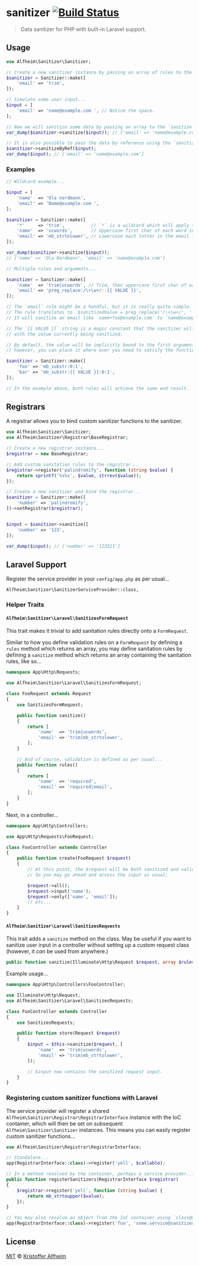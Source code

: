 # sanitizer [![Build Status](https://travis-ci.org/kalfheim/sanitizer.svg?branch=master)](https://travis-ci.org/kalfheim/sanitizer)

> Data sanitizer for PHP with built-in Laravel support.

## Usage

``` php
use Alfheim\Sanitizer\Sanitizer;

// Create a new sanitizer instance by passing an array of rules to the `Sanitizer::make` method...
$sanitizer = Sanitizer::make([
    'email' => 'trim',
]);

// Simulate some user input...
$input = [
    'email' => 'name@example.com ', // Notice the space.
];

// Now we will sanitize some data by passing an array to the `sanitize` method...
var_dump($sanitizer->sanitize($input)); // ['email' => 'name@example.com']

// It is also possible to pass the data by reference using the `sanitizeByRef` method...
$sanitizer->sanitizeByRef($input);
var_dump($input); // ['email' => 'name@example.com']
```

### Examples

``` php
// Wildcard example...

$input = [
    'name'  => 'Ola nordmann',
    'email' => 'Name@example.com ',
];

$sanitizer = Sanitizer::make([
    '*'     => 'trim',          // `*` is a wildcard which will apply to all fields.
    'name'  => 'ucwords',       // Uppercase first char of each word in the name field.
    'email' => 'mb_strtolower', // Lowercase each letter in the email field.
]);

var_dump($sanitizer->sanitize($input));
// ['name' => 'Ola Nordmann', 'email' => 'name@example.com']
```

``` php
// Multiple rules and arguments...

$sanitizer = Sanitizer::make([
    'name'  => 'trim|ucwords', // Trim, then uppercase first char of each word.
    'email' => 'preg_replace:/\+\w+/::{{ VALUE }}',
]);

// The `email` rule might be a handful, but it is really quite simple. 
// The rule translates to `$sanitizedValue = preg_replace('/\+\w+/', '', $value)`.
// It will sanitize an email like `name+foo@example.com` to `name@example.com`.

// The `{{ VALUE }}` string is a magic constant that the sanitizer will replace
// with the value currently being sanitized.

// By default, the value will be implicitly bound to the first argument in the list,
// however, you can place it where ever you need to satisfy the function being called.

$sanitizer = Sanitizer::make([
    'foo' => 'mb_substr:0:1',
    'bar' => 'mb_substr:{{ VALUE }}:0:1',
]);

// In the example above, both rules will achieve the same end result.
```

## Registrars

A registrar allows you to bind custom sanitizer functions to the sanitizer.

``` php
use Alfheim\Sanitizer\Sanitizer;
use Alfheim\Sanitizer\Registrar\BaseRegistrar;

// Create a new registrar instance...
$registrar = new BaseRegistrar;

// Add custom sanitation rules to the registrar...
$registrar->register('palindromify', function (string $value) {
    return sprintf('%s%s', $value, strrev($value));
});

// Create a new sanitizer and bind the registrar...
$sanitizer = Sanitizer::make([
    'number' => 'palindromify',
])->setRegistrar($registrar);


$input = $sanitizer->sanitize([
    'number' => '123',
]);

var_dump($input); // ['number' => '123321']
```

## Laravel Support

Register the service provider in your `config/app.php` as per usual...

    Alfheim\Sanitizer\SanitizerServiceProvider::class,

### Helper Traits

#### `Alfheim\Sanitizer\Laravel\SanitizesFormRequest`

This trait makes it trivial to add sanitation rules directly onto a `FormRequest`.

Similar to how you define validation rules on a `FormRequest` by defining a `rules`
method which returns an array, you may define sanitation rules by defining a `sanitize`
method which returns an array containing the sanitation rules, like so...

``` php
namespace App\Http\Requests;

use Alfheim\Sanitizer\Laravel\SanitizesFormRequest;

class FooRequest extends Request
{
    use SanitizesFormRequest;

    public function sanitize()
    {
        return [
            'name'  => 'trim|ucwords',
            'email' => 'trim|mb_strtolower',
        ];
    }

    // And of course, validation is defined as per usual...
    public function rules()
    {
        return [
            'name'  => 'required',
            'email' => 'required|email',
        ];
    }
}
```

Next, in a controller...

``` php
namespace App\Http\Controllers;

use App\Http\Requests\FooRequest;

class FooController extends Controller
{
    public function create(FooRequest $request)
    {
        // At this point, the $request will be both sanitized and validated.
        // So you may go ahead and access the input as usual:

        $request->all();
        $request->input('name');
        $request->only(['name', 'email']);
        // etc...
    }
}
```

#### `Alfheim\Sanitizer\Laravel\SanitizesRequests`

This trait adds a `sanitize` method on the class.
May be useful if you want to sanitize user input in a controller without setting up a custom request class (however, it _can_ be used from anywhere.)

``` php
public function sanitize(Illuminate\Http\Request $request, array $ruleset): array
```

Example usage...

``` php
namespace App\Http\Controllers\FooController;

use Illuminate\Http\Request;
use Alfheim\Sanitizer\Laravel\SanitizesRequests;

class FooController extends Controller
{
    use SanitizesRequests;

    public function store(Request $request)
    {
        $input = $this->sanitize($request, [
            'name'  => 'trim|ucwords',
            'email' => 'trim|mb_strtolower',
        ]);

        // $input now contains the sanitized request input.
    }
}
```

### Registering custom sanitizer functions with Laravel

The service provider will register a shared `Alfheim\Sanitizer\Registrar\RegsitrarInterface` instance with the IoC container, which will then be set on subsequent `Alfheim\Sanitizer\Sanitizer` instances. This means you can easily register custom sanitizer functions...

``` php
use Alfheim\Sanitizer\Registrar\RegistrarInterface;

// Standalone...
app(RegistrarInterface::class)->register('yell', $callable);

// In a method resolved by the container, perhaps a service provider...
public function registerSanitizers(RegistrarInterface $registrar)
{
    $registrar->register('yell', function (string $value) {
        return mb_strtoupper($value);
    });
}

// You may also resolve an object from the IoC container using `class@method` notation...
app(RegistrarInterface::class)->register('foo', 'some.service@sanitizerMethod');
```

## License

[MIT](LICENSE) &copy; [Kristoffer Alfheim](http://github.com/kalfheim)
